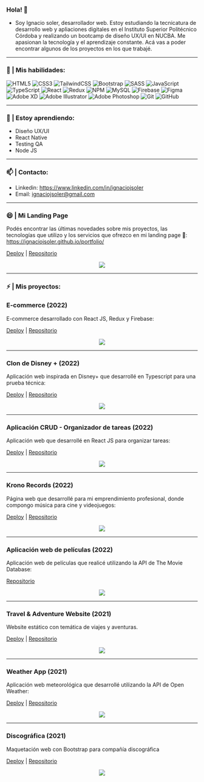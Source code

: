 ### Hola! 👋
- Soy Ignacio soler, desarrollador web. Estoy estudiando la tecnicatura de desarrollo web y apliaciones digitales en el Instituto Superior Politécnico Córdoba y realizando un bootcamp de diseño UX/UI en NUCBA. Me apasionan la tecnología y el aprendizaje constante. Acá vas a poder encontrar algunos de los proyectos en los que trabajé.

<hr>

### 🧠 | Mis habilidades:
![HTML5](https://img.shields.io/badge/html5-%23E34F26.svg?style=for-the-badge&logo=html5&logoColor=white)
![CSS3](https://img.shields.io/badge/css3-%231572B6.svg?style=for-the-badge&logo=css3&logoColor=white)
![TailwindCSS](https://img.shields.io/badge/tailwindcss-%2338B2AC.svg?style=for-the-badge&logo=tailwind-css&logoColor=white)
![Bootstrap](https://img.shields.io/badge/bootstrap-%23563D7C.svg?style=for-the-badge&logo=bootstrap&logoColor=white)
![SASS](https://img.shields.io/badge/SASS-hotpink.svg?style=for-the-badge&logo=SASS&logoColor=white)
![JavaScript](https://img.shields.io/badge/javascript-%23323330.svg?style=for-the-badge&logo=javascript&logoColor=%23F7DF1E)
![TypeScript](https://img.shields.io/badge/typescript-%23007ACC.svg?style=for-the-badge&logo=typescript&logoColor=white)
![React](https://img.shields.io/badge/react-%2320232a.svg?style=for-the-badge&logo=react&logoColor=%2361DAFB)
![Redux](https://img.shields.io/badge/redux-%23593d88.svg?style=for-the-badge&logo=redux&logoColor=white)
![NPM](https://img.shields.io/badge/NPM-%23000000.svg?style=for-the-badge&logo=npm&logoColor=white)
![MySQL](https://img.shields.io/badge/mysql-%2300f.svg?style=for-the-badge&logo=mysql&logoColor=white)
![Firebase](https://img.shields.io/badge/firebase-%23039BE5.svg?style=for-the-badge&logo=firebase)
![Figma](https://img.shields.io/badge/figma-%23F24E1E.svg?style=for-the-badge&logo=figma&logoColor=white)
![Adobe XD](https://img.shields.io/badge/Adobe%20XD-470137?style=for-the-badge&logo=Adobe%20XD&logoColor=#FF61F6)
![Adobe Illustrator](https://img.shields.io/badge/adobe%20illustrator-%23FF9A00.svg?style=for-the-badge&logo=adobe%20illustrator&logoColor=white)
![Adobe Photoshop](https://img.shields.io/badge/adobe%20photoshop-%2331A8FF.svg?style=for-the-badge&logo=adobe%20photoshop&logoColor=white)
![Git](https://img.shields.io/badge/git-%23F05033.svg?style=for-the-badge&logo=git&logoColor=white)
![GitHub](https://img.shields.io/badge/github-%23121011.svg?style=for-the-badge&logo=github&logoColor=white)

<hr>

### 🌱 | Estoy aprendiendo:
- Diseño UX/UI
- React Native
- Testing QA
- Node JS

<hr>

### 📫 | Contacto:
- Linkedin: https://www.linkedin.com/in/ignaciojsoler
- Email: ignaciojsoler@gmail.com

<hr>

### 😄 | Mi Landing Page
Podés encontrar las últimas novedades sobre mis proyectos, las tecnologías que utilizo y los servicios que ofrezco en mi landing page 🚀: https://ignaciojsoler.github.io/portfolio/

[Deploy](https://ignaciojsoler.github.io/portfolio/) | [Repositorio](https://github.com/ignaciojsoler/portfolio)

<p align="center"><img src="img/portfolio.webp" margin="auto"></p>

<hr>

### ⚡ | Mis proyectos:

###  <h3>E-commerce (2022)</h3>
<p>E-commerce desarrollado con React JS, Redux y Firebase: </p>

[Deploy](https://ignaciojsoler.github.io/ecommerce-redux/) | [Repositorio](https://github.com/ignaciojsoler/ecommerce-redux)

<p align="center"><img src="img/ecommerce.webp" margin="auto"></p>

<hr>

###  <h3>Clon de Disney + (2022)</h3>
<p>Aplicación web inspirada en Disney+ que desarrollé en Typescript para una prueba técnica: </p>

[Deploy](https://ignaciojsoler.github.io/challenge-bemaster/) | [Repositorio](https://github.com/ignaciojsoler/challenge-bemaster)

<p align="center"><img src="img/disney.webp" margin="auto"></p>

<hr>

###  <h3>Aplicación CRUD - Organizador de tareas (2022)</h3>
<p>Aplicación web que desarrollé en React JS para organizar tareas: </p>

[Deploy](https://ignaciojsoler.github.io/todo-app-react/) | [Repositorio](https://github.com/ignaciojsoler/todo-app-react)

<p align="center"><img src="img/todo-app.webp" margin="auto"></p>

<hr>

###  <h3>Krono Records (2022)</h3>
<p>Página web que desarrollé para mi emprendimiento profesional, donde compongo música para cine y videojuegos: </p>

[Deploy](https://ignaciojsoler.github.io/kronorecords-react/) | [Repositorio](https://github.com/ignaciojsoler/kronorecords-react)

<p align="center"><img src="img/krono.webp" margin="auto"></p>

<hr>

###  <h3>Aplicación web de películas (2022)</h3>
<p>Aplicación web de películas que realicé utilizando la API de The Movie Database: </p>

[Repositorio](https://github.com/ignaciojsoler/alkemy-skillup)

<p align="center"><img src="img/movies.webp" margin="auto"></p>

<hr>

###  <h3>Travel & Adventure Website (2021)</h3>
<p>Website estático con temática de viajes y aventuras.</p>

[Deploy](https://travelandadventure.netlify.app/) | [Repositorio](https://github.com/ignaciojsoler/travelandadventure)

<p align="center"><img src="img/travelAndAdventure.webp" margin="auto"></p>

<hr>

###  <h3>Weather App (2021)</h3>
<p>Aplicación web meteorológica que desarrollé utilizando la API de Open Weather:</p>

[Deploy](https://apis-weather.netlify.app/) | [Repositorio](https://github.com/ignaciojsoler/weatherapp)

<p align="center"><img src="img/weather.png" margin="auto"></p>

<hr>

###  <h3>Discográfica (2021)</h3>
<p>Maquetación web con Bootstrap para compañía discográfica</p>

[Deploy](https://chilljazz.netlify.app/) | [Repositorio](https://github.com/ignaciojsoler/chilljazz)

<p align="center"><img src="img/chilljazz.png" margin="auto"></p>

<!--
**ignaciojsoler/ignaciojsoler** is a ✨ _special_ ✨ repository because its `README.md` (this file) appears on your GitHub profile.

Here are some ideas to get you started:

- 🔭 I’m currently working on ... aprender
- 🌱 I’m currently learning ...
- 👯 I’m looking to collaborate on ...
- 🤔 I’m looking for help with ...
- 💬 Ask me about ...
- 📫 How to reach me: ...
- 😄 Pronouns: ...
- ⚡ Fun fact: ...
-->
